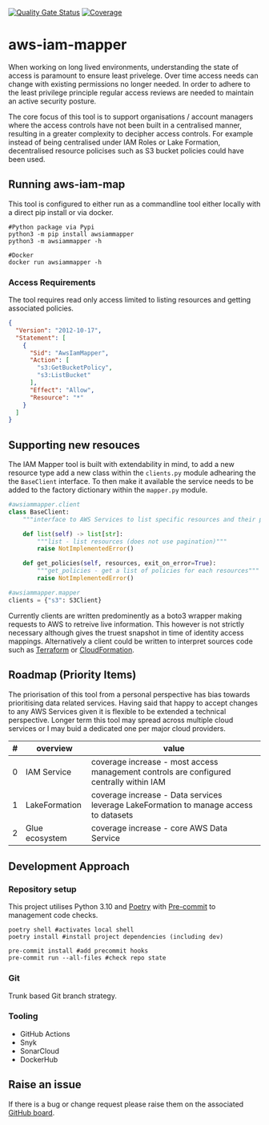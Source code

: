 [![Quality Gate Status](https://sonarcloud.io/api/project_badges/measure?project=Joncpaske_aws-iam-mapper&metric=alert_status)](https://sonarcloud.io/summary/new_code?id=Joncpaske_aws-iam-mapper) [![Coverage](https://sonarcloud.io/api/project_badges/measure?project=Joncpaske_aws-iam-mapper&metric=coverage)](https://sonarcloud.io/summary/new_code?id=Joncpaske_aws-iam-mapper)
# aws-iam-mapper
When working on long lived environments, understanding the state of access is paramount to ensure least privelege. Over time access needs can change with existing permissions no longer needed. In order to adhere to the least privilege principle regular access reviews are needed to maintain an active security posture.

The core focus of this tool is to support organisations / account managers where the access controls have not been built in a centralised manner, resulting in a greater complexity to decipher access controls. For example instead of being centralised under IAM Roles or Lake Formation, decentralised resource policises such as S3 bucket policies could have been used.

## Running aws-iam-map

This tool is configured to either run as a commandline tool either locally with a direct pip install or via docker.

```shell
#Python package via Pypi
python3 -m pip install awsiammapper
python3 -m awsiammapper -h

#Docker
docker run awsiammapper -h
```

### Access Requirements
The tool requires read only access limited to listing resources and getting associated policies.

```json
{
  "Version": "2012-10-17",
  "Statement": [
    {
      "Sid": "AwsIamMapper",
      "Action": [
        "s3:GetBucketPolicy",
        "s3:ListBucket"
      ],
      "Effect": "Allow",
      "Resource": "*"
    }
  ]
}
```

## Supporting new resouces

The IAM Mapper tool is built with extendability in mind, to add a new resource type add a new class within the `clients.py` module adhearing the the `BaseClient` interface. To then make it available the service needs to be added to the factory dictionary within the `mapper.py` module.

```python
#awsiammapper.client
class BaseClient:
    """interface to AWS Services to list specific resources and their policies"""

    def list(self) -> list[str]:
        """list - list resources (does not use pagination)"""
        raise NotImplementedError()

    def get_policies(self, resources, exit_on_error=True):
        """get_policies - get a list of policies for each resources"""
        raise NotImplementedError()
```

```python
#awsiammapper.mapper
clients = {"s3": S3Client}
```

Currently clients are written predominently as a boto3 wrapper making requests to AWS to retreive live information. This however is not strictly necessary although gives the truest snapshot in time of identity access mappings. Alternatively a client could be written to interpret sources code such as [Terraform](https://www.terraform.io) or [CloudFormation](https://aws.amazon.com/it/cloudformation).

## Roadmap (Priority Items)

The priorisation of this tool from a personal perspective has bias towards prioritising data related services. Having said that happy to accept changes to any AWS Services given it is flexible to be extended a technical perspective. Longer term this tool may spread across multiple cloud services or I may buid a dedicated one per major cloud providers.

| # | overview       | value                                                                                    |
|---|----------------|------------------------------------------------------------------------------------------|
| 0 | IAM Service    | coverage increase - most access management controls are configured centrally within IAM  |
| 1 | LakeFormation  | coverage increase - Data services leverage LakeFormation to manage access to datasets    |
| 2 | Glue ecosystem | coverage increase - core AWS Data Service                                                |


## Development Approach

### Repository setup
This project utilises Python 3.10 and [Poetry](https://python-poetry.org/) with [Pre-commit](https://pre-commit.com/) to management code checks.
```shell
poetry shell #activates local shell
poetry install #install project dependencies (including dev)

pre-commit install #add precommit hooks
pre-commit run --all-files #check repo state
```

### Git
Trunk based Git branch strategy.

### Tooling
- GitHub Actions
- Snyk
- SonarCloud
- DockerHub

## Raise an issue
If there is a bug or change request please raise them on the associated [GitHub board](https://github.com/joncpaske/aws-iam-mapper/issues).